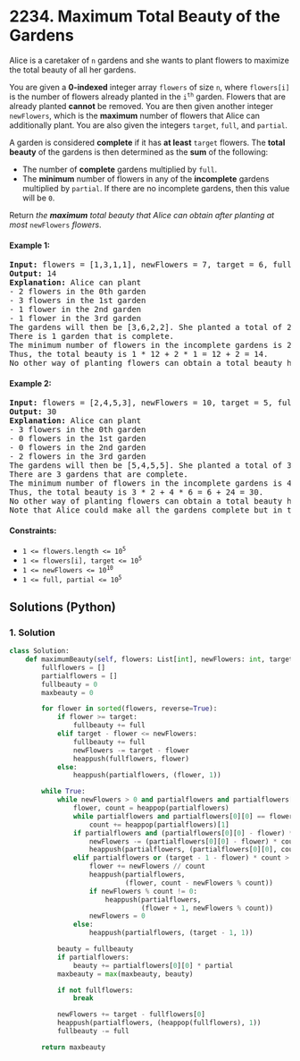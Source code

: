 # 2234. Maximum Total Beauty of the Gardens
Alice is a caretaker of `n` gardens and she wants to plant flowers to maximize the total beauty of all her gardens.

You are given a **0-indexed** integer array `flowers` of size `n`, where `flowers[i]` is the number of flowers already planted in the <code>i<sup>th</sup></code> garden. Flowers that are already planted **cannot** be removed. You are then given another integer `newFlowers`, which is the **maximum** number of flowers that Alice can additionally plant. You are also given the integers `target`, `full`, and `partial`.

A garden is considered **complete** if it has **at least** `target` flowers. The **total beauty** of the gardens is then determined as the **sum** of the following:
* The number of **complete** gardens multiplied by `full`.
* The **minimum** number of flowers in any of the **incomplete** gardens multiplied by `partial`. If there are no incomplete gardens, then this value will be `0`.

Return *the **maximum** total beauty that Alice can obtain after planting at most* `newFlowers` *flowers*.

#### Example 1:
<pre>
<strong>Input:</strong> flowers = [1,3,1,1], newFlowers = 7, target = 6, full = 12, partial = 1
<strong>Output:</strong> 14
<strong>Explanation:</strong> Alice can plant
- 2 flowers in the 0th garden
- 3 flowers in the 1st garden
- 1 flower in the 2nd garden
- 1 flower in the 3rd garden
The gardens will then be [3,6,2,2]. She planted a total of 2 + 3 + 1 + 1 = 7 flowers.
There is 1 garden that is complete.
The minimum number of flowers in the incomplete gardens is 2.
Thus, the total beauty is 1 * 12 + 2 * 1 = 12 + 2 = 14.
No other way of planting flowers can obtain a total beauty higher than 14.
</pre>

#### Example 2:
<pre>
<strong>Input:</strong> flowers = [2,4,5,3], newFlowers = 10, target = 5, full = 2, partial = 6
<strong>Output:</strong> 30
<strong>Explanation:</strong> Alice can plant
- 3 flowers in the 0th garden
- 0 flowers in the 1st garden
- 0 flowers in the 2nd garden
- 2 flowers in the 3rd garden
The gardens will then be [5,4,5,5]. She planted a total of 3 + 0 + 0 + 2 = 5 flowers.
There are 3 gardens that are complete.
The minimum number of flowers in the incomplete gardens is 4.
Thus, the total beauty is 3 * 2 + 4 * 6 = 6 + 24 = 30.
No other way of planting flowers can obtain a total beauty higher than 30.
Note that Alice could make all the gardens complete but in this case, she would obtain a lower total beauty.
</pre>

#### Constraints:
* <code>1 <= flowers.length <= 10<sup>5</sup></code>
* <code>1 <= flowers[i], target <= 10<sup>5</sup></code>
* <code>1 <= newFlowers <= 10<sup>10</sup></code>
* <code>1 <= full, partial <= 10<sup>5</sup></code>

## Solutions (Python)

### 1. Solution
```Python
class Solution:
    def maximumBeauty(self, flowers: List[int], newFlowers: int, target: int, full: int, partial: int) -> int:
        fullflowers = []
        partialflowers = []
        fullbeauty = 0
        maxbeauty = 0

        for flower in sorted(flowers, reverse=True):
            if flower >= target:
                fullbeauty += full
            elif target - flower <= newFlowers:
                fullbeauty += full
                newFlowers -= target - flower
                heappush(fullflowers, flower)
            else:
                heappush(partialflowers, (flower, 1))

        while True:
            while newFlowers > 0 and partialflowers and partialflowers[0][0] < target - 1:
                flower, count = heappop(partialflowers)
                while partialflowers and partialflowers[0][0] == flower:
                    count += heappop(partialflowers)[1]
                if partialflowers and (partialflowers[0][0] - flower) * count <= newFlowers:
                    newFlowers -= (partialflowers[0][0] - flower) * count
                    heappush(partialflowers, (partialflowers[0][0], count))
                elif partialflowers or (target - 1 - flower) * count > newFlowers:
                    flower += newFlowers // count
                    heappush(partialflowers,
                             (flower, count - newFlowers % count))
                    if newFlowers % count != 0:
                        heappush(partialflowers,
                                 (flower + 1, newFlowers % count))
                    newFlowers = 0
                else:
                    heappush(partialflowers, (target - 1, 1))

            beauty = fullbeauty
            if partialflowers:
                beauty += partialflowers[0][0] * partial
            maxbeauty = max(maxbeauty, beauty)

            if not fullflowers:
                break

            newFlowers += target - fullflowers[0]
            heappush(partialflowers, (heappop(fullflowers), 1))
            fullbeauty -= full

        return maxbeauty
```
